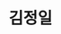 ---
layout: hubs
key: Q10665
title: 김정일
name: 김정일
image: http://commons.wikimedia.org/wiki/Special:FilePath/Kim%20Jong-il%20on%20August%2024%2C%202011.jpg
description: 조선민주주의인민공화국의 국가 원수
score: 0.0003608454092445157
degree: 11
---